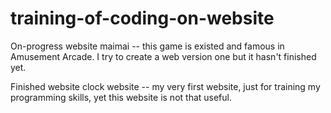 # training-of-coding-on-website

On-progress website
maimai -- this game is existed and famous in Amusement Arcade. I try to create a web version one but it hasn't finished yet.


Finished website
clock website -- my very first website, just for training my programming skills, yet this website is not that useful.
